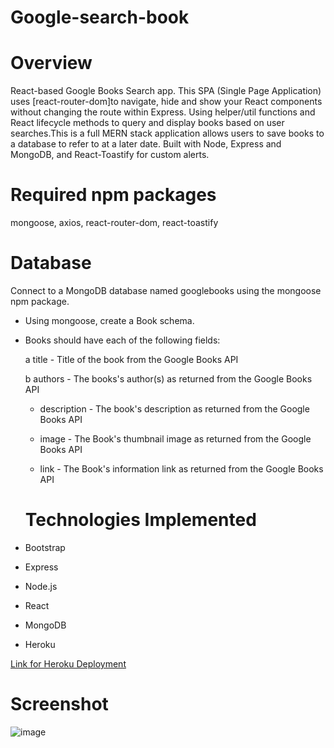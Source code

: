 # Google-search-book

# Overview
React-based Google Books Search app. This SPA (Single Page Application) uses [react-router-dom]to navigate, hide and show your React components without changing the route within Express. Using helper/util functions and React lifecycle methods to query and display books based on user searches.This is a full MERN stack application allows users to save books to a database to refer to at a later date. Built with Node, Express and MongoDB, and React-Toastify for custom alerts. 

# Required npm packages
mongoose, axios, react-router-dom, react-toastify

# Database
Connect to a MongoDB database named googlebooks using the mongoose npm package.

- Using mongoose, create a Book schema.

- Books should have each of the following fields:

  a title - Title of the book from the Google Books API

   b authors - The books's author(s) as returned from the Google Books API

   - description - The book's description as returned from the Google Books API

  - image - The Book's thumbnail image as returned from the Google Books API

  - link - The Book's information link as returned from the Google Books API
  
  # Technologies Implemented
- Bootstrap
- Express
- Node.js
- React
- MongoDB
- Heroku

 [Link for Heroku Deployment](https://google-search-book1.herokuapp.com)



# Screenshot
![image](https://user-images.githubusercontent.com/65205190/90460969-b8ffaa00-e0ca-11ea-84bc-d1c8fe0623fa.png)

